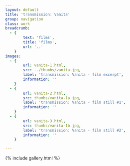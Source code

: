 ```yaml
---
layout: default
title: 'transmission: Vanita'
group: navigation
class: work
breadcrumb:
  - {
  		text: 'films',
  		title: 'films',
  		url: '..'
	}
images:
  - {
		url: vanita-1.html, 
		src: ../thumbs/vanita.jpg,
		label: 'transmission: Vanita - film excerpt',
		information: ''
	}
  - {
		url: vanita-2.html, 
		src: thumbs/vanita-1a.jpg,
		label: 'transmission: Vanita - film still #1',
		information: ''
	}
  - {
		url: vanita-3.html, 
		src: thumbs/vanita-1b.jpg,
		label: 'transmission: Vanita - film still #2',
		information: ''
	}

---
```


{% include gallery.html %}
